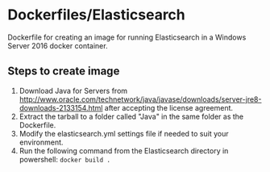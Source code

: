 # Dockerfiles/Elasticsearch
Dockerfile for creating an image for running Elasticsearch in a Windows Server 2016 docker container.  

## Steps to create image
1. Download Java for Servers from http://www.oracle.com/technetwork/java/javase/downloads/server-jre8-downloads-2133154.html after accepting the license agreement.
1. Extract the tarball to a folder called "Java" in the same folder as the Dockerfile.
1. Modify the elasticsearch.yml settings file if needed to suit your environment.
1. Run the following command from the Elasticsearch directory in powershell: `docker build .`
